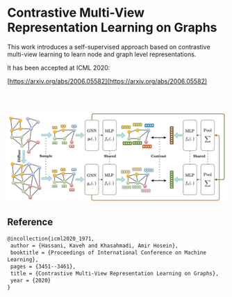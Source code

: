 # Contrastive Multi-View Representation Learning on Graphs

This work introduces a self-supervised approach based on contrastive multi-view
learning to learn node and graph level representations.

It has been accepted at ICML 2020:

[https://arxiv.org/abs/2006.05582](https://arxiv.org/abs/2006.05582)

<br/>
<br/>


![](img/arc.png)


## Reference

```
@incollection{icml2020_1971,
 author = {Hassani, Kaveh and Khasahmadi, Amir Hosein},
 booktitle = {Proceedings of International Conference on Machine Learning},
 pages = {3451--3461},
 title = {Contrastive Multi-View Representation Learning on Graphs},
 year = {2020}
}
```
